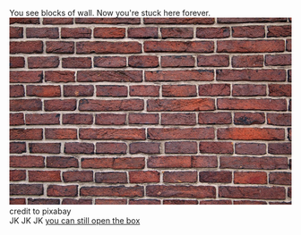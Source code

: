 You see blocks of wall. Now you're stuck here forever.  
![wall](../../../../picture/door.jpg)  
credit to pixabay  
JK JK JK [you can still open the box](../box/boxopen.md)  
